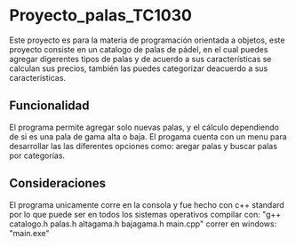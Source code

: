 # Proyecto_palas_TC1030

Este proyecto es para la materia de programación orientada a objetos, este proyecto consiste en un catalogo de palas de pádel, en el cual puedes agregar digerentes tipos de palas y de acuerdo a sus características se calculan sus precios, también las puedes categorizar deacuerdo a sus caracteristicas.

## Funcionalidad

El programa permite agregar solo nuevas palas, y el cálculo dependiendo de si es una pala de gama alta o baja.
El progama cuenta con un menu para desarrollar las las diferentes opciones como: aregar palas y buscar palas por categorías.

## Consideraciones

El programa unicamente corre en la consola y fue hecho con c++ standard por lo que puede ser en todos los sistemas operativos
compilar con: "g++ catalogo.h palas.h altagama.h bajagama.h main.cpp"
correr en windows: "main.exe"

